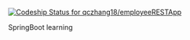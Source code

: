[ ![Codeship Status for qczhang18/employeeRESTApp](https://app.codeship.com/projects/3ced1080-b462-0135-3a4c-4e4212fa98e6/status?branch=master)](https://app.codeship.com/projects/258316)


SpringBoot learning


